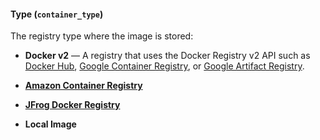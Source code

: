 #### Type (`container_type`)

The registry type where the image is stored: 

* **Docker v2** — A registry that uses the Docker Registry v2 API such as [Docker Hub](https://docs.docker.com/registry/spec/api/), [Google Container Registry](https://cloud.google.com/container-registry), or [Google Artifact Registry](https://cloud.google.com/artifact-registry).

* **[Amazon Container Registry](https://aws.amazon.com/ecr/)**

* **[JFrog Docker Registry](https://aws.amazon.com/ecr/)**

* **Local Image**